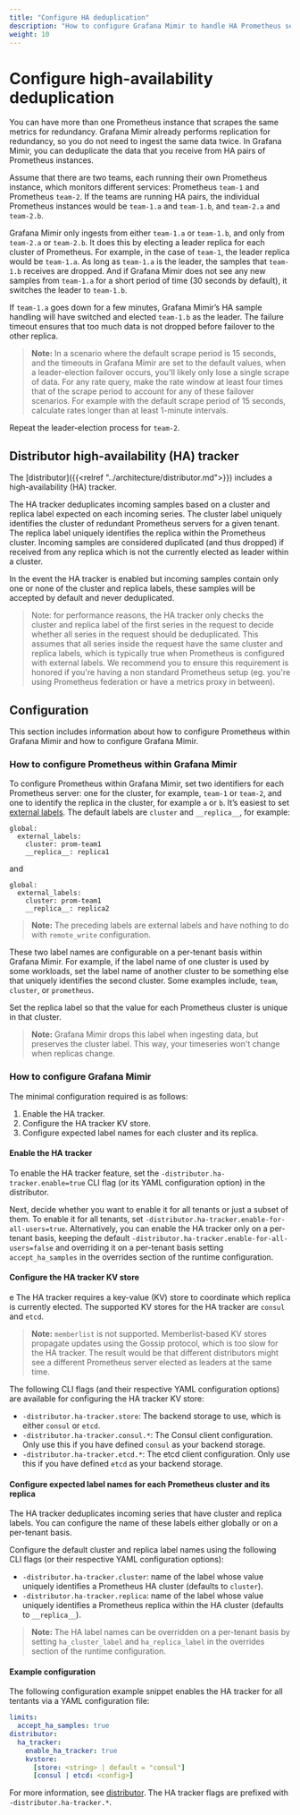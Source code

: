 ```yaml
---
title: "Configure HA deduplication"
description: "How to configure Grafana Mimir to handle HA Prometheus server deduplication."
weight: 10
---
```


# Configure high-availability deduplication

You can have more than one Prometheus instance that scrapes the same metrics for redundancy. Grafana Mimir already performs replication for redundancy,
so you do not need to ingest the same data twice. In Grafana Mimir, you can deduplicate the data that you receive from HA pairs of Prometheus instances.

Assume that there are two teams, each running their own Prometheus instance, which monitors different services: Prometheus `team-1` and Prometheus `team-2`.
If the teams are running HA pairs, the individual Prometheus instances would be `team-1.a` and `team-1.b`, and `team-2.a` and `team-2.b`.

Grafana Mimir only ingests from either `team-1.a` or `team-1.b`, and only from `team-2.a` or `team-2.b`. It does this by electing a leader replica for each 
cluster of Prometheus. For example, in the case of `team-1`, the leader replica would be `team-1.a`. As long as `team-1.a` is the leader, the samples
that `team-1.b` receives are dropped. And if Grafana Mimir does not see any new samples from `team-1.a` for a short period of time (30 seconds by default), it switches the leader to `team-1.b`.

If `team-1.a` goes down for a few minutes, Grafana Mimir’s HA sample handling will have switched and elected `team-1.b` as the leader. The failure 
timeout ensures that too much data is not dropped before failover to the other replica. 

> **Note:** In a scenario where the default scrape period is 15 seconds, and the timeouts in Grafana Mimir are set to the default values, 
> when a leader-election failover occurs, you'll likely only lose a single scrape of data. For any rate query, make the rate window 
> at least four times that of the scrape period to account for any of these failover scenarios. 
> For example with the default scrape period of 15 seconds, calculate rates longer than at least 1-minute intervals.

Repeat the leader-election process for `team-2`.

## Distributor high-availability (HA) tracker

The [distributor]({{<relref "../architecture/distributor.md">}}) includes a high-availability (HA) tracker.

The HA tracker deduplicates incoming samples based on a cluster and replica label expected on each incoming series.
The cluster label uniquely identifies the cluster of redundant Prometheus servers for a given tenant.
The replica label uniquely identifies the replica within the Prometheus cluster.
Incoming samples are considered duplicated (and thus dropped) if received from any replica which is not the currently elected as leader within a cluster.

In the event the HA tracker is enabled but incoming samples contain only one or none of the cluster and replica labels, these samples will be accepted by default and never deduplicated.

> Note: for performance reasons, the HA tracker only checks the cluster and replica label of the first series in the request to decide whether all series in the request should be deduplicated. This assumes that all series inside the request have the same cluster and replica labels, which is typically true when Prometheus is configured with external labels. We recommend you to ensure this requirement is honored if you're having a non standard Prometheus setup (eg. you're using Prometheus federation or have a metrics proxy in between).

## Configuration

This section includes information about how to configure Prometheus within Grafana Mimir and how to configure Grafana Mimir.

### How to configure Prometheus within Grafana Mimir

To configure Prometheus within Grafana Mimir, set two identifiers for each Prometheus server: one for the cluster, for example, `team-1` or `team-2`, and one to identify the replica in the cluster, for example `a` or `b`. 
It’s easiest to set [external labels](https://prometheus.io/docs/prometheus/latest/configuration/configuration/). The default labels are `cluster` and `__replica__`, for example:

```
global:
  external_labels:
    cluster: prom-team1
    __replica__: replica1
```

and

```
global:
  external_labels:
    cluster: prom-team1
    __replica__: replica2
```

> **Note:** The preceding labels are external labels and have nothing to do with `remote_write` configuration.

These two label names are configurable on a per-tenant basis within Grafana Mimir. For example, if the label name of one cluster is used by 
some workloads, set the label name of another cluster to be something else that uniquely identifies the second cluster. Some examples 
include, `team`, `cluster`, or `prometheus`.

Set the replica label so that the value for each Prometheus cluster is unique in that cluster.

> **Note:** Grafana Mimir drops this label when ingesting data, but preserves the cluster label. This way, your timeseries won't change when replicas change.

### How to configure Grafana Mimir

The minimal configuration required is as follows:

1. Enable the HA tracker.
1. Configure the HA tracker KV store.
1. Configure expected label names for each cluster and its replica.

#### Enable the HA tracker

To enable the HA tracker feature, set the `-distributor.ha-tracker.enable=true` CLI flag (or its YAML configuration option) in the distributor.

Next, decide whether you want to enable it for all tenants or just a subset of them.
To enable it for all tenants, set `-distributor.ha-tracker.enable-for-all-users=true`.
Alternatively, you can enable the HA tracker only on a per-tenant basis, keeping the default `-distributor.ha-tracker.enable-for-all-users=false` and overriding it on a per-tenant basis setting `accept_ha_samples` in the overrides section of the runtime configuration.

#### Configure the HA tracker KV store
e
The HA tracker requires a key-value (KV) store to coordinate which replica is currently elected.
The supported KV stores for the HA tracker are `consul` and `etcd`.

> **Note:** `memberlist` is not supported. Memberlist-based KV stores propagate updates using the Gossip protocol, which is too slow for the
> HA tracker. The result would be that different distributors might see a different Prometheus server elected as leaders at the same time.

The following CLI flags (and their respective YAML configuration options) are available for configuring the HA tracker KV store:

- `-distributor.ha-tracker.store`: The backend storage to use, which is either `consul` or `etcd`.
- `-distributor.ha-tracker.consul.*`: The Consul client configuration. Only use this if you have defined `consul` as your backend storage.
- `-distributor.ha-tracker.etcd.*`: The etcd client configuration. Only use this if you have defined `etcd` as your backend storage.

#### Configure expected label names for each Prometheus cluster and its replica

The HA tracker deduplicates incoming series that have cluster and replica labels.
You can configure the name of these labels either globally or on a per-tenant basis.

Configure the default cluster and replica label names using the following CLI flags (or their respective YAML configuration options):

- `-distributor.ha-tracker.cluster`: name of the label whose value uniquely identifies a Prometheus HA cluster (defaults to `cluster`).
- `-distributor.ha-tracker.replica`: name of the label whose value uniquely identifies a Prometheus replica within the HA cluster (defaults to `__replica__`).

> **Note:** The HA label names can be overridden on a per-tenant basis by setting `ha_cluster_label` and `ha_replica_label` in the overrides section of the runtime configuration.

#### Example configuration

The following configuration example snippet enables the HA tracker for all tentants via a YAML configuration file:

```yaml
limits:
  accept_ha_samples: true
distributor:
  ha_tracker:
    enable_ha_tracker: true
    kvstore:
      [store: <string> | default = "consul"]
      [consul | etcd: <config>]
```

For more information, see [distributor](../configuration/config-file-reference.md#distributor). The HA tracker flags are prefixed with `-distributor.ha-tracker.*`.

